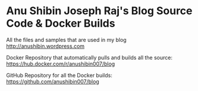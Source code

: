 # Anu Shibin Joseph Raj's Blog Source Code & Docker Builds

All the files and samples that are used in my blog http://anushibin.wordpress.com

Docker Repository that automatically pulls and builds all the source: https://hub.docker.com/r/anushibin007/blog

GitHub Repository for all the Docker builds: https://github.com/anushibin007/blog
